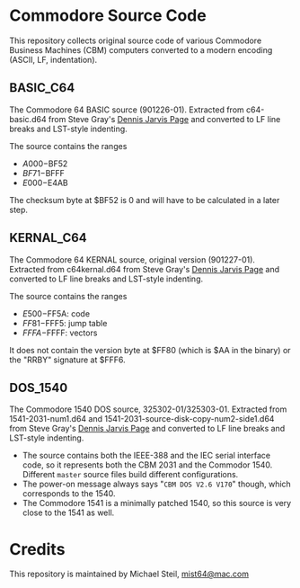 # Commodore Source Code

This repository collects original source code of various Commodore Business Machines (CBM) computers converted to a modern encoding (ASCII, LF, indentation).

## BASIC_C64

The Commodore 64 BASIC source (901226-01). Extracted from c64-basic.d64 from Steve Gray's <a href="http://6502.org/users/sjgray/dj/">Dennis Jarvis Page</a> and converted to LF line breaks and LST-style indenting.

The source contains the ranges

* $A000-$BF52
* $BF71-$BFFF
* $E000-$E4AB

The checksum byte at $BF52 is 0 and will have to be calculated in a later step.

## KERNAL_C64

The Commodore 64 KERNAL source, original version (901227-01). Extracted from c64kernal.d64 from Steve Gray's <a href="http://6502.org/users/sjgray/dj/">Dennis Jarvis Page</a> and converted to LF line breaks and LST-style indenting.

The source contains the ranges

* $E500-$FF5A: code
* $FF81-$FFF5: jump table
* $FFFA-$FFFF: vectors

It does not contain the version byte at $FF80 (which is $AA in the binary) or the "RRBY" signature at $FFF6.

## DOS_1540

The Commodore 1540 DOS source, 325302-01/325303-01. Extracted from 1541-2031-num1.d64 and 1541-2031-source-disk-copy-num2-side1.d64 from Steve Gray's <a href="http://6502.org/users/sjgray/dj/">Dennis Jarvis Page</a> and converted to LF line breaks and LST-style indenting.

* The source contains both the IEEE-388 and the IEC serial interface code, so it represents both the CBM 2031 and the Commodor 1540. Different `master` source files build different configurations.
* The power-on message always says "`CBM DOS V2.6 V170`" though, which corresponds to the 1540.
* The Commodore 1541 is a minimally patched 1540, so this source is very close to the 1541 as well.

# Credits

This repository is maintained by Michael Steil, mist64@mac.com